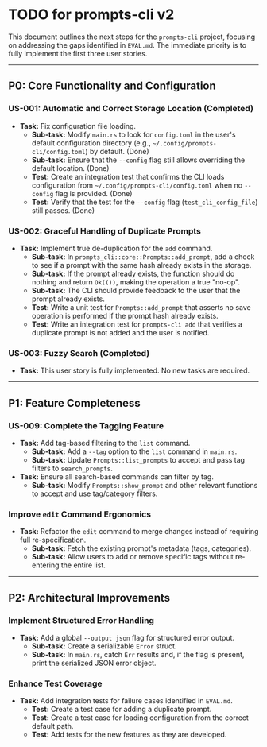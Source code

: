# TODO for prompts-cli v2

This document outlines the next steps for the `prompts-cli` project, focusing on addressing the gaps identified in `EVAL.md`. The immediate priority is to fully implement the first three user stories.

---

## **P0: Core Functionality and Configuration**

### **US-001: Automatic and Correct Storage Location (Completed)**

- **Task:** Fix configuration file loading.
    - **Sub-task:** Modify `main.rs` to look for `config.toml` in the user's default configuration directory (e.g., `~/.config/prompts-cli/config.toml`) by default. (Done)
    - **Sub-task:** Ensure that the `--config` flag still allows overriding the default location. (Done)
    - **Test:** Create an integration test that confirms the CLI loads configuration from `~/.config/prompts-cli/config.toml` when no `--config` flag is provided. (Done)
    - **Test:** Verify that the test for the `--config` flag (`test_cli_config_file`) still passes. (Done)

### **US-002: Graceful Handling of Duplicate Prompts**

- **Task:** Implement true de-duplication for the `add` command.
    - **Sub-task:** In `prompts_cli::core::Prompts::add_prompt`, add a check to see if a prompt with the same hash already exists in the storage.
    - **Sub-task:** If the prompt already exists, the function should do nothing and return `Ok(())`, making the operation a true "no-op".
    - **Sub-task:** The CLI should provide feedback to the user that the prompt already exists.
    - **Test:** Write a unit test for `Prompts::add_prompt` that asserts no save operation is performed if the prompt hash already exists.
    - **Test:** Write an integration test for `prompts-cli add` that verifies a duplicate prompt is not added and the user is notified.

### **US-003: Fuzzy Search (Completed)**

- **Task:** This user story is fully implemented. No new tasks are required.

---

## **P1: Feature Completeness**

### **US-009: Complete the Tagging Feature**

-   **Task:** Add tag-based filtering to the `list` command.
    -   **Sub-task:** Add a `--tag` option to the `list` command in `main.rs`.
    -   **Sub-task:** Update `Prompts::list_prompts` to accept and pass tag filters to `search_prompts`.
-   **Task:** Ensure all search-based commands can filter by tag.
    -   **Sub-task:** Modify `Prompts::show_prompt` and other relevant functions to accept and use tag/category filters.

### **Improve `edit` Command Ergonomics**

-   **Task:** Refactor the `edit` command to merge changes instead of requiring full re-specification.
    -   **Sub-task:** Fetch the existing prompt's metadata (tags, categories).
    -   **Sub-task:** Allow users to add or remove specific tags without re-entering the entire list.

---

## **P2: Architectural Improvements**

### **Implement Structured Error Handling**

-   **Task:** Add a global `--output json` flag for structured error output.
    -   **Sub-task:** Create a serializable `Error` struct.
    -   **Sub-task:** In `main.rs`, catch `Err` results and, if the flag is present, print the serialized JSON error object.

### **Enhance Test Coverage**

-   **Task:** Add integration tests for failure cases identified in `EVAL.md`.
    -   **Test:** Create a test case for adding a duplicate prompt.
    -   **Test:** Create a test case for loading configuration from the correct default path.
    -   **Test:** Add tests for the new features as they are developed.
